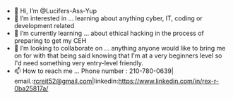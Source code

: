 - 👋 Hi, I’m @Lucifers-Ass-Yup
- 👀 I’m interested in ... learning about anything cyber, IT, coding or development related
- 🌱 I’m currently learning ... about ethical hacking in the process of preparing to get my CEH
- 💞️ I’m looking to collaborate on ... anything anyone would like to bring me on for with that being said knowing that I'm at a very beginners level so I'd need something very entry-level friendly.
- 📫 How to reach me ... Phone number : 210-780-0639| email.:rcreit52@gmail.com|linkedin:https://www.linkedin.com/in/rex-r-0ba25817a/

<!---
Lucifers-Ass-Yup/Lucifers-Ass-Yup is a ✨ special ✨ repository because its `README.md` (this file) appears on your GitHub profile.
You can click the Preview link to take a look at your changes.
--->
